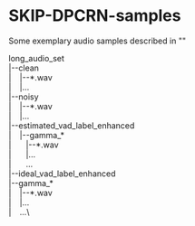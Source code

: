# SKIP-DPCRN-samples
Some exemplary audio samples described in ""

long_audio_set\
|--clean\
|  &ensp; |--\*.wav\
|  &ensp; |...\
|--noisy\
|  &ensp; |--\*.wav\
|  &ensp; |...\
|--estimated_vad_label_enhanced\
|  &ensp; |--gamma_\*\
|  &ensp; &ensp; |--\*.wav\
|  &ensp; &ensp; |...\
|  &ensp; &ensp;  ...\
|--ideal_vad_label_enhanced\
|--gamma_\*\
|  &ensp; |--\*.wav\
|  &ensp; |...\
|  &ensp; ...\
